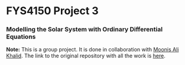 # FYS4150 Project 3

### Modelling the Solar System with Ordinary Differential Equations

**Note:** This is a group project. It is done in collaboration with [Moonis Ali Khalid](https://github.com/moonnesa). The link to the original repository with all the work is [here](https://github.com/moonnesa/FYS3150-2020/tree/master/Project3).
